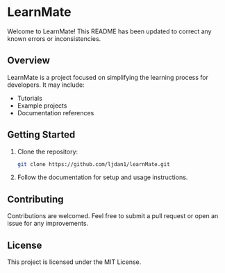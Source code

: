 # LearnMate

Welcome to LearnMate! This README has been updated to correct any known errors or inconsistencies.

## Overview
LearnMate is a project focused on simplifying the learning process for developers. It may include:
- Tutorials
- Example projects
- Documentation references

## Getting Started
1. Clone the repository:
   ```bash
   git clone https://github.com/ljdan1/learnMate.git
   ```
2. Follow the documentation for setup and usage instructions.

## Contributing
Contributions are welcomed. Feel free to submit a pull request or open an issue for any improvements.

## License
This project is licensed under the MIT License.
